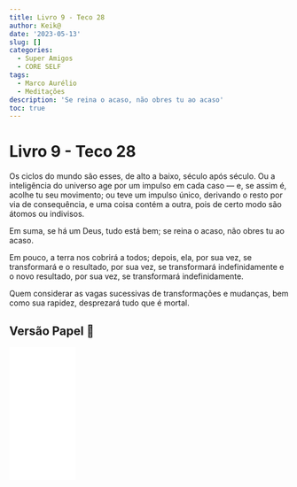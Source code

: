 ```yaml
---
title: Livro 9 - Teco 28
author: Keik@
date: '2023-05-13'
slug: []
categories:
  - Super Amigos
  - CORE SELF
tags:
  - Marco Aurélio
  - Meditações
description: 'Se reina o acaso, não obres tu ao acaso'
toc: true
---
```


# Livro 9 - Teco 28 

Os ciclos do mundo são esses, de alto a baixo, século após século. Ou a inteligência do universo age por um impulso em cada caso — e, se assim é, acolhe tu seu movimento; ou teve um impulso único, derivando o resto por via de consequência, e uma coisa contém a outra, pois de certo modo são átomos ou indivisos. 

Em suma, se há um Deus, tudo está bem; se reina o acaso, não obres tu ao acaso. 

Em pouco, a terra nos cobrirá a todos; depois, ela, por sua vez, se transformará e o resultado, por sua vez, se transformará indefinidamente e o novo resultado, por sua vez, se transformará indefinidamente. 

Quem considerar as vagas sucessivas de transformações e mudanças, bem como sua rapidez, desprezará tudo que é mortal.



## Versão Papel :book:
<iframe style="width:120px;height:240px;" marginwidth="0" marginheight="0" scrolling="no" frameborder="0" src="//ws-na.amazon-adsystem.com/widgets/q?ServiceVersion=20070822&OneJS=1&Operation=GetAdHtml&MarketPlace=BR&source=ss&ref=as_ss_li_til&ad_type=product_link&tracking_id=mundodekeika-20&language=pt_BR&marketplace=amazon&region=BR&placement=B092FVY4BB&asins=B092FVY4BB&linkId=37c5ec14221f61f811029aa88b520891&show_border=true&link_opens_in_new_window=true"></iframe>